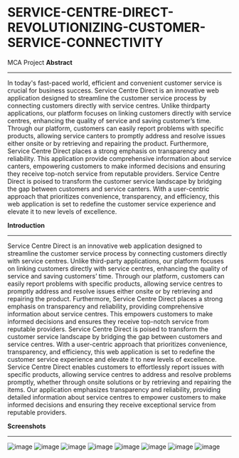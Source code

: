 # SERVICE-CENTRE-DIRECT-REVOLUTIONIZING-CUSTOMER-SERVICE-CONNECTIVITY
MCA Project
**Abstract**
_______________________________________________________
In today's fast-paced world, efficient and convenient customer service is crucial for business
success. Service Centre Direct is an innovative web application designed to streamline the
customer service process by connecting customers directly with service centres. Unlike thirdparty applications, our platform focuses on linking customers directly with service centres,
enhancing the quality of service and saving customer’s time. Through our platform,
customers can easily report problems with specific products, allowing service canters to promptly address and resolve issues either onsite or by retrieving and repairing the product. Furthermore, Service Centre Direct places a strong emphasis on transparency and reliability.
This application provide comprehensive information about service canters, empowering customers to make informed decisions and ensuring they receive top-notch service from reputable providers. Service Centre Direct is poised to transform the customer service landscape by bridging the gap between customers and service canters. With a user-centric approach that prioritizes convenience, transparency, and efficiency, this web application is set to redefine the customer service experience and elevate it to new levels of excellence.

**Introduction**
_____________________________________________________
Service Centre Direct is an innovative web application designed to streamline the customer
service process by connecting customers directly with service centres. Unlike third-party
applications, our platform focuses on linking customers directly with service centres, enhancing
the quality of service and saving customers’ time. Through our platform, customers can easily
report problems with specific products, allowing service centres to promptly address and resolve
issues either onsite or by retrieving and repairing the product. Furthermore, Service Centre
Direct places a strong emphasis on transparency and reliability, providing comprehensive
information about service centres. This empowers customers to make informed decisions and
ensures they receive top-notch service from reputable providers. Service Centre Direct is poised
to transform the customer service landscape by bridging the gap between customers and service
centres. With a user-centric approach that prioritizes convenience, transparency, and efficiency,
this web application is set to redefine the customer service experience and elevate it to new
levels of excellence. Service Centre Direct enables customers to effortlessly report issues with
specific products, allowing service centres to address and resolve problems promptly, whether
through onsite solutions or by retrieving and repairing the items. Our application emphasizes
transparency and reliability, providing detailed information about service centres to empower
customers to make informed decisions and ensuring they receive exceptional service from
reputable providers.

**Screenshots**
______________________________________________________________
![image](https://github.com/muraliwebdeveloper/SERVICE-CENTRE-DIRECT-REVOLUTIONIZING-CUSTOMER-SERVICE-CONNECTIVITY/assets/90386191/9330f4c8-5a53-4e0e-a021-a6c7d9ce161c)
![image](https://github.com/muraliwebdeveloper/SERVICE-CENTRE-DIRECT-REVOLUTIONIZING-CUSTOMER-SERVICE-CONNECTIVITY/assets/90386191/58e7ad00-febf-4cbc-8466-9cbcaab87881)
![image](https://github.com/muraliwebdeveloper/SERVICE-CENTRE-DIRECT-REVOLUTIONIZING-CUSTOMER-SERVICE-CONNECTIVITY/assets/90386191/7e36df80-df97-4a57-857c-bf66f717fb09)
![image](https://github.com/muraliwebdeveloper/SERVICE-CENTRE-DIRECT-REVOLUTIONIZING-CUSTOMER-SERVICE-CONNECTIVITY/assets/90386191/ec82eccc-0254-4520-9945-73d88c8c828d)
![image](https://github.com/muraliwebdeveloper/SERVICE-CENTRE-DIRECT-REVOLUTIONIZING-CUSTOMER-SERVICE-CONNECTIVITY/assets/90386191/4f37d145-ac38-4176-ba69-a3bf210740a3)
![image](https://github.com/muraliwebdeveloper/SERVICE-CENTRE-DIRECT-REVOLUTIONIZING-CUSTOMER-SERVICE-CONNECTIVITY/assets/90386191/12e21ccc-2e58-4b9f-a7b0-918fd9d156e0)
![image](https://github.com/muraliwebdeveloper/SERVICE-CENTRE-DIRECT-REVOLUTIONIZING-CUSTOMER-SERVICE-CONNECTIVITY/assets/90386191/4be4046b-abc0-402b-9819-acb0ab131a36)
![image](https://github.com/muraliwebdeveloper/SERVICE-CENTRE-DIRECT-REVOLUTIONIZING-CUSTOMER-SERVICE-CONNECTIVITY/assets/90386191/df273844-36d9-4e52-8369-31440abc5c85)
